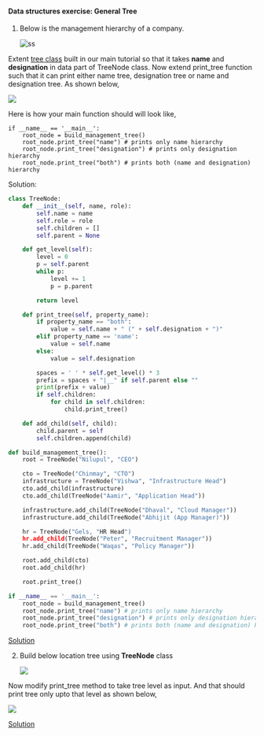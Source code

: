 #### Data structures exercise: General Tree

1. Below is the management hierarchy of a company.

    ![ss](management_both.PNG)

Extent [tree class](https://github.com/codebasics/data-structures-algorithms-python/blob/master/data_structures/7_Tree/7_tree.py) built in our
main tutorial so that it takes **name** and **designation** in data part of TreeNode class.
Now extend print_tree function such that it can print either name tree, designation tree or name and designation tree. As shown below,

   ![](all_trees.png)

Here is how your main function should will look like,
```
if __name__ == '__main__':
    root_node = build_management_tree()
    root_node.print_tree("name") # prints only name hierarchy
    root_node.print_tree("designation") # prints only designation hierarchy
    root_node.print_tree("both") # prints both (name and designation) hierarchy
```

Solution:
```py
class TreeNode:
    def __init__(self, name, role):
        self.name = name
        self.role = role
        self.children = []
        self.parent = None

    def get_level(self):
        level = 0
        p = self.parent
        while p:
            level += 1
            p = p.parent

        return level

    def print_tree(self, property_name):
        if property_name == "both":
            value = self.name + " (" + self.designation + ")"
        elif property_name == 'name':
            value = self.name
        else:
            value = self.designation

        spaces = ' ' * self.get_level() * 3
        prefix = spaces + "|__" if self.parent else ""
        print(prefix + value)
        if self.children:
            for child in self.children:
                child.print_tree()

    def add_child(self, child):
        child.parent = self
        self.children.append(child)

def build_management_tree():
    root = TreeNode("Nilupul", "CEO")

    cto = TreeNode("Chinmay", "CTO")
    infrastructure = TreeNode("Vishwa", "Infrastructure Head")
    cto.add_child(infrastructure)
    cto.add_child(TreeNode("Aamir", "Application Head"))

    infrastructure.add_child(TreeNode("Dhaval", "Cloud Manager"))
    infrastructure.add_child(TreeNode("Abhijit (App Manager)"))

    hr = TreeNode("Gels, "HR Head")
    hr.add_child(TreeNode("Peter", "Recruitment Manager"))
    hr.add_child(TreeNode("Waqas", "Policy Manager"))

    root.add_child(cto)
    root.add_child(hr)

    root.print_tree()

if __name__ == '__main__':
    root_node = build_management_tree()
    root_node.print_tree("name") # prints only name hierarchy
    root_node.print_tree("designation") # prints only designation hierarchy
    root_node.print_tree("both") # prints both (name and designation) hierarchy


```

[Solution](https://github.com/codebasics/data-structures-algorithms-python/blob/master/data_structures/7_Tree/Exercise/management_hierarchy.py)

2. Build below location tree using **TreeNode** class

    ![](location_trees.png)

Now modify print_tree method to take tree level as input. And that should print tree only upto that level as shown below,

   ![](location_trees_all.png)

[Solution](https://github.com/codebasics/data-structures-algorithms-python/blob/master/data_structures/7_Tree/Exercise/location_hierarchy.py)


